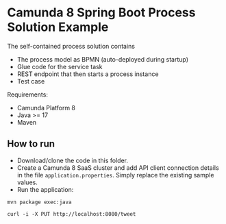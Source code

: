 # Camunda 8 Spring Boot Process Solution Example

The self-contained process solution contains

* The process model as BPMN (auto-deployed during startup)
* Glue code for the service task
* REST endpoint that then starts a process instance
* Test case

Requirements:

* Camunda Platform 8
* Java >= 17
* Maven

## How to run

* Download/clone the code in this folder.
* Create a Camunda 8 SaaS cluster and add API client connection details in the file `application.properties`. Simply replace the existing sample values.
* Run the application:

```
mvn package exec:java
```

```
curl -i -X PUT http://localhost:8080/tweet
```
